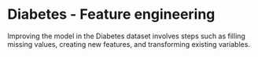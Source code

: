# Diabetes - Feature engineering
 Improving the model in the Diabetes dataset involves steps such as filling missing values, creating new features, and transforming existing variables.
